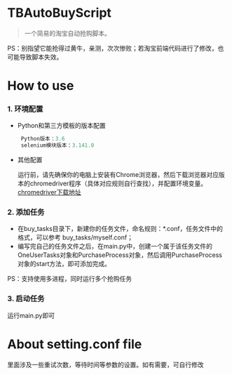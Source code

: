 # TBAutoBuyScript
>一个简易的淘宝自动抢购脚本。  

PS：别指望它能抢得过黄牛，亲测，次次惨败；若淘宝前端代码进行了修改，也可能导致脚本失效。

# How to use
### 1. 环境配置
- Python和第三方模板的版本配置
   ```python
    Python版本：3.6
    selenium模块版本：3.141.0
   ```
- 其他配置

  运行前，请先确保你的电脑上安装有Chrome浏览器，然后下载浏览器对应版本的chromedriver程序（具体对应规则自行查找），并配置环境变量。[chromedriver下载地址](http://chromedriver.storage.googleapis.com/index.html)

### 2. 添加任务
- 在buy_tasks目录下，新建你的任务文件，命名规则：*.conf，任务文件中的格式，可以参考 buy_tasks/myself.conf；
- 编写完自己的任务文件之后，在main.py中，创建一个属于该任务文件的OneUserTasks对象和PurchaseProcess对象，然后调用PurchaseProcess对象的start方法，即可添加完成。

PS：支持使用多进程，同时运行多个抢购任务

### 3. 启动任务
运行main.py即可

# About setting.conf file
里面涉及一些重试次数，等待时间等参数的设置。如有需要，可自行修改

